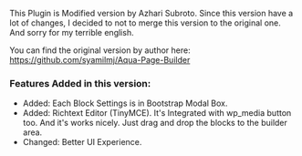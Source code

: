 This Plugin is Modified version by Azhari Subroto. Since this version have a lot of changes, I decided to not to merge this version to the original one. And sorry for my terrible english.

You can find the original version by author here:
https://github.com/syamilmj/Aqua-Page-Builder

### Features Added in this version:
* Added: Each Block Settings is in Bootstrap Modal Box.
* Added: Richtext Editor (TinyMCE). It's Integrated with wp_media button too. And it's works nicely. Just drag and drop the blocks to the builder area. 
* Changed: Better UI Experience.
